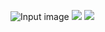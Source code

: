 ![Input image](https://github.com/zepsgit/ImageProcessing-assignment/blob/master/output/noise_added_img.png)
![](https://github.com/zepsgit/ImageProcessing-assignment/blob/master/output/noise_fft_spec.png)
![](https://github.com/zepsgit/ImageProcessing-assignment/blob/master/output/gaussian_image.png)
